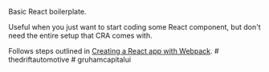 Basic React boilerplate.

Useful when you just want to start coding some React component, but don't need the entire setup that CRA comes with.

Follows steps outlined in [Creating a React app with Webpack](https://jsramblings.com/creating-a-react-app-with-webpack/).
#   t h e d r i f t a u t o m o t i v e  
 #   g r u h a m c a p i t a l u i  
 